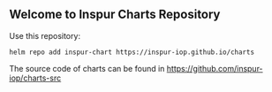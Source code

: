 ## Welcome to Inspur Charts Repository

Use this repository:
```
helm repo add inspur-chart https://inspur-iop.github.io/charts
```

The source code of charts can be found in https://github.com/inspur-iop/charts-src

